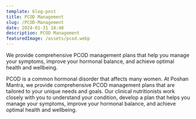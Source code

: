 ```yaml
---
template: blog-post
title: PCOD Management
slug: /PCOD-Management
date: 2024-01-31 18:40
description: PCOD Management
featuredImage: /assets/pcod.webp
---
```

We provide comprehensive PCOD management plans that help you manage your symptoms, improve your hormonal balance, and achieve optimal health and wellbeing.

PCOD is a common hormonal disorder that affects many women. At Poshan Mantra, we provide comprehensive PCOD management plans that are tailored to your unique needs and goals. Our clinical nutritionists work closely with you to understand your condition, develop a plan that helps you manage your symptoms, improve your hormonal balance, and achieve optimal health and wellbeing.